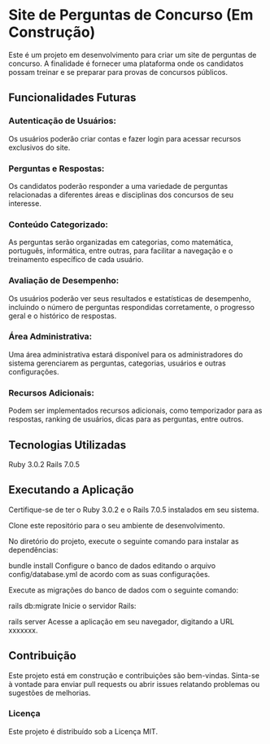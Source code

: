 # Site de Perguntas de Concurso (Em Construção)
Este é um projeto em desenvolvimento para criar um site de perguntas de concurso. A finalidade é fornecer uma plataforma onde os candidatos possam treinar e se preparar para provas de concursos públicos.

## Funcionalidades Futuras
### Autenticação de Usuários: 
Os usuários poderão criar contas e fazer login para acessar recursos exclusivos do site.

### Perguntas e Respostas: 
Os candidatos poderão responder a uma variedade de perguntas relacionadas a diferentes áreas e disciplinas dos concursos de seu interesse.

### Conteúdo Categorizado: 
As perguntas serão organizadas em categorias, como matemática, português, informática, entre outras, para facilitar a navegação e o treinamento específico de cada usuário.

### Avaliação de Desempenho: 
Os usuários poderão ver seus resultados e estatísticas de desempenho, incluindo o número de perguntas respondidas corretamente, o progresso geral e o histórico de respostas.

### Área Administrativa: 
Uma área administrativa estará disponível para os administradores do sistema gerenciarem as perguntas, categorias, usuários e outras configurações.

### Recursos Adicionais: 
Podem ser implementados recursos adicionais, como temporizador para as respostas, ranking de usuários, dicas para as perguntas, entre outros.

## Tecnologias Utilizadas
Ruby 3.0.2
Rails 7.0.5
## Executando a Aplicação
Certifique-se de ter o Ruby 3.0.2 e o Rails 7.0.5 instalados em seu sistema.

Clone este repositório para o seu ambiente de desenvolvimento.

No diretório do projeto, execute o seguinte comando para instalar as dependências:

bundle install
Configure o banco de dados editando o arquivo config/database.yml de acordo com as suas configurações.

Execute as migrações do banco de dados com o seguinte comando:

rails db:migrate
Inicie o servidor Rails:

rails server
Acesse a aplicação em seu navegador, digitando a URL xxxxxxx.

## Contribuição
Este projeto está em construção e contribuições são bem-vindas. Sinta-se à vontade para enviar pull requests ou abrir issues relatando problemas ou sugestões de melhorias.

### Licença
Este projeto é distribuído sob a Licença MIT.